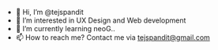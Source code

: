- 👋 Hi, I’m @tejspandit
- 👀 I’m interested in UX Design and Web development
- 🌱 I’m currently learning neoG..
- 📫 How to reach me? Contact me via tejspandit@gmail.com

<!---
tejspandit/tejspandit is a ✨ special ✨ repository because its `README.md` (this file) appears on your GitHub profile.
You can click the Preview link to take a look at your changes.
--->
